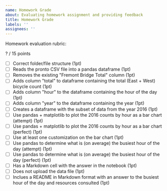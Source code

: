 ```yaml
---
name: Homework Grade
about: Evaluating homework assignment and providing feedback
title: Homework Grade
labels: ''
assignees: ''
---
```


Homework evaluation rubric: 

? / 15 points

- [ ] Correct folder/file structure (1pt)
- [ ] Reads the pronto CSV file into a pandas dataframe (1pt)
- [ ] Removes the existing "Fremont Bridge Total" column (1pt)
- [ ] Adds column "total" to dataframe containing the total (East + West) bicycle count (1pt)
- [ ] Adds column "hour" to the dataframe containing the hour of the day (1pt)
- [ ] Adds column "year" to the dataframe containing the year (1pt)
- [ ] Creates a dataframe with the subset of data from the year 2016 (1pt)
- [ ] Use pandas + matplotlib to plot the 2016 counts by hour as a bar chart (attempt) (1pt)
- [ ] Use pandas + matplotlib to plot the 2016 counts by hour as a bar chart (perfect) (1pt)
- [ ] Use at least one customization on the bar chart (1pt)
- [ ] Use pandas to determine what is (on average) the busiest hour of the day (attempt) (1pt)
- [ ] Use pandas to determine what is (on average) the busiest hour of the day (perfect) (1pt)
- [ ] Has a Markdown cell with the answer in the notebook (1pt)
- [ ] Does not upload the data file (1pt)
- [ ] Inclues a README in Markdown format with an answer to the busiest hour of the day and resources consulted (1pt)
